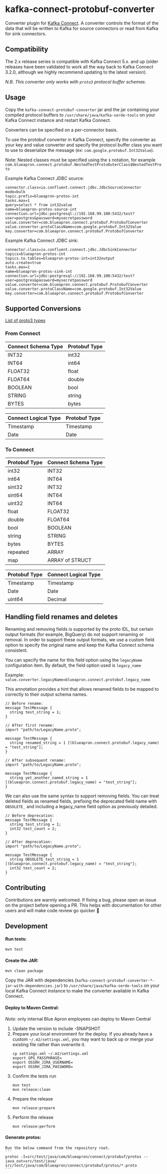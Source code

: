 # kafka-connect-protobuf-converter
Converter plugin for [Kafka Connect](https://docs.confluent.io/current/connect/). A converter
controls the format of the data that will be written to Kafka for source connectors or
read from Kafka for sink connectors.

## Compatibility

The 2.x release series is compatible with Kafka Connect 5.x. and up (older releases have been validated to work all the way back to Kafka Connect 3.2.0, although we highly recommend updating to the latest version).

*N.B. This converter only works with `proto3` protocol buffer schemas.*

## Usage

Copy the `kafka-connect-protobuf-converter` jar and the jar containing your compiled protocol buffers to
`/usr/share/java/kafka-serde-tools` on your Kafka Connect instance and restart Kafka Connect.

Converters can be specified on a per-connector basis.

To use the protobuf converter in Kafka Connect, specify the converter as your key and value converter and specify the
protocol buffer class you want to use to deserialize the message (ex: `com.google.protobuf.Int32Value`).

Note: Nested classes must be specified using the `$` notation, for example
`com.blueapron.connect.protobuf.NestedTestProtoOuterClass$NestedTestProto`

Example Kafka Connect JDBC source:
```
connector.class=io.confluent.connect.jdbc.JdbcSourceConnector
mode=bulk
topic.prefix=blueapron-protos-int
tasks.max=1
query=select * from int32value
name=blueapron-protos-source-int
connection.url=jdbc:postgresql://192.168.99.100:5432/test?user=postgres&password=mysecretpassword
value.converter=com.blueapron.connect.protobuf.ProtobufConverter
value.converter.protoClassName=com.google.protobuf.Int32Value
key.converter=com.blueapron.connect.protobuf.ProtobufConverter
```

Example Kafka Connect JDBC sink:
```
connector.class=io.confluent.connect.jdbc.JdbcSinkConnector
topics=blueapron-protos-int
topics.to.tables=blueapron-protos-int=int32output
auto.create=true
tasks.max=1
name=blueapron-protos-sink-int
connection.url=jdbc:postgresql://192.168.99.100:5432/test?user=postgres&password=mysecretpassword
value.converter=com.blueapron.connect.protobuf.ProtobufConverter
value.converter.protoClassName=com.google.protobuf.Int32Value
key.converter=com.blueapron.connect.protobuf.ProtobufConverter
```

## Supported Conversions

[List of proto3 types](https://developers.google.com/protocol-buffers/docs/proto3)

### From Connect

|Connect Schema Type|Protobuf Type|
| ----------------- | ----------- |
|INT32              |int32        |
|INT64              |int64        |
|FLOAT32            |float        |
|FLOAT64            |double       |
|BOOLEAN            |bool         |
|STRING             |string       |
|BYTES              |bytes        |


|Connect Logical Type|Protobuf Type|
| ------------------ | ----------- |
|Timestamp           |Timestamp    |
|Date                |Date         |

### To Connect

|Protobuf Type|Connect Schema Type|
| ----------- | ----------------- |
|int32        |INT32              |
|int64        |INT64              |
|sint32       |INT32              |
|sint64       |INT64              |
|uint32       |INT64              |
|float        |FLOAT32            |
|double       |FLOAT64            |
|bool         |BOOLEAN            |
|string       |STRING             |
|bytes        |BYTES              |
|repeated     |ARRAY              |
|map          |ARRAY of STRUCT    |


|Protobuf Type|Connect Logical Type|
| ----------- | ------------------ |
|Timestamp    |Timestamp           |
|Date         |Date                |
|uint64       |Decimal             |


## Handling field renames and deletes
Renaming and removing fields is supported by the proto IDL, but certain output formats (for example, BigQuery) do not
support renaming or removal. In order to support these output formats, we use a custom field option to specify the
original name and keep the Kafka Connect schema consistent.

You can specify the name for this field option using the `legacyName` configuration item. By default, the field option
used is `legacy_name`

Example: `value.converter.legacyName=blueapron.connect.protobuf.legacy_name`

This annotation provides a hint that allows renamed fields to be mapped to correctly to their output schema names.

```
// Before rename:
message TestMessage {
  string test_string = 1;
}

// After first rename:
import "path/to/LegacyName.proto";

message TestMessage {
  string renamed_string = 1 [(blueapron.connect.protobuf.legacy_name) = "test_string"];
}

// After subsequent rename:
import "path/to/LegacyName.proto";

message TestMessage {
  string yet_another_named_string = 1 [(blueapron.connect.protobuf.legacy_name) = "test_string"];
}

```

We can also use the same syntax to support removing fields. You can treat deleted fields as renamed fields, prefixing
the deprecated field name with `OBSOLETE_` and including a legacy_name field option as previously detailed.

```
// Before deprecation:
message TestMessage {
  string test_string = 1;
  int32 test_count = 2;
}

// After deprecation:
import "path/to/LegacyName.proto";

message TestMessage {
  string OBSOLETE_test_string = 1 [(blueapron.connect.protobuf.legacy_name) = "test_string"];
  int32 test_count = 2;
}
```

## Contributing

Contributions are warmly welcomed. If fixing a bug, please open an issue on the project before opening a PR. This helps with documentation for other users and will make code review go quicker 🙌

## Development

#### Run tests:
```
mvn test
```

#### Create the JAR:
```
mvn clean package
```

Copy the JAR with dependencies (`kafka-connect-protobuf-converter-*-jar-with-dependencies.jar`) to
`/usr/share/java/kafka-serde-tools` on your local Kafka Connect instance to make the
converter available in Kafka Connect.

#### Deploy to Maven Central:

*Note:* only internal Blue Apron employees can deploy to Maven Central
1. Update the version to include -SNAPSHOT
1. Prepare your local environment for the deploy. If you already have a custom `~/.m2/settings.xml`, you may want to back up or merge your existing file rather than overwrite it.
    ```
    cp settings.xml ~/.m2/settings.xml
    export GPG_PASSPHRASE=
    export OSSRH_JIRA_USERNAME=
    export OSSRH_JIRA_PASSWORD=
    ```
1. Confirm the tests run
    ```
    mvn test
    mvn release:clean
    ```
1. Prepare the release
    ```
    mvn release:prepare
    ```
1. Perform the release
    ```
    mvn release:perform
    ```

#### Generate protos:

    Run the below command from the repository root.
    ```
    protoc -I=src/test/java/com/blueapron/connect/protobuf/protos --java_out=src/test/java/ src/test/java/com/blueapron/connect/protobuf/protos/*.proto
    ```
